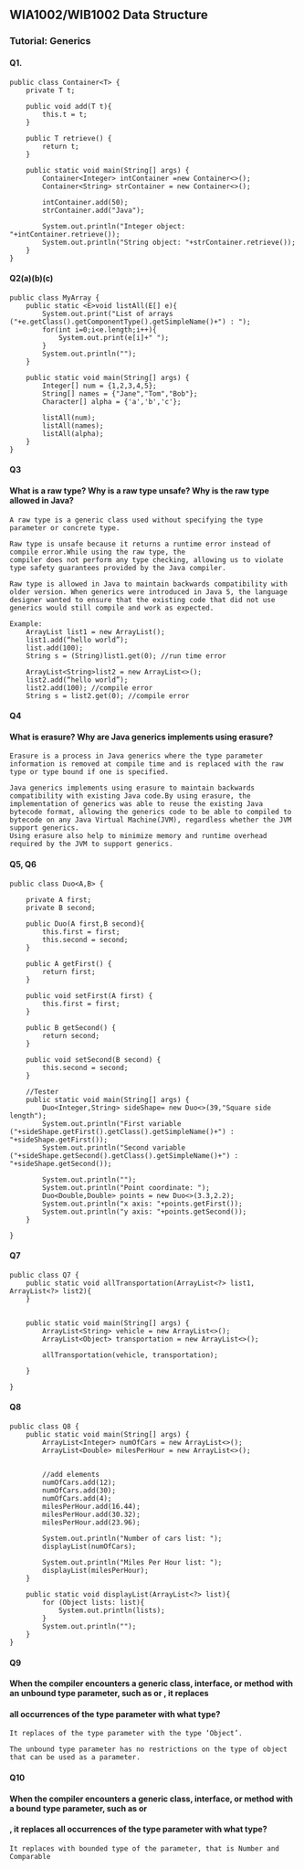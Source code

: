 ## WIA1002/WIB1002 Data Structure
### Tutorial: Generics

#### Q1. 
```plaintext
public class Container<T> {
    private T t;
    
    public void add(T t){
        this.t = t;
    }
    
    public T retrieve() {
        return t;
    }
    
    public static void main(String[] args) {
        Container<Integer> intContainer =new Container<>();
        Container<String> strContainer = new Container<>();
        
        intContainer.add(50);
        strContainer.add("Java");
        
        System.out.println("Integer object: "+intContainer.retrieve());
        System.out.println("String object: "+strContainer.retrieve());
    }
}
```


#### Q2(a)(b)(c)
```plaintext
public class MyArray {
    public static <E>void listAll(E[] e){
        System.out.print("List of arrays ("+e.getClass().getComponentType().getSimpleName()+") : ");
        for(int i=0;i<e.length;i++){
            System.out.print(e[i]+" ");
        }
        System.out.println("");
    }
    
    public static void main(String[] args) {
        Integer[] num = {1,2,3,4,5};
        String[] names = {"Jane","Tom","Bob"};
        Character[] alpha = {'a','b','c'};
        
        listAll(num);
        listAll(names);
        listAll(alpha);
    }
}
```

#### Q3
#### What is a raw type? Why is a raw type unsafe? Why is the raw type allowed in Java?
```plaintext
A raw type is a generic class used without specifying the type parameter or concrete type.

Raw type is unsafe because it returns a runtime error instead of compile error.While using the raw type, the
compiler does not perform any type checking, allowing us to violate type safety guarantees provided by the Java compiler.

Raw type is allowed in Java to maintain backwards compatibility with older version. When generics were introduced in Java 5, the language designer wanted to ensure that the existing code that did not use generics would still compile and work as expected.

Example:
    ArrayList list1 = new ArrayList();
    list1.add(“hello world”);
    list.add(100);
    String s = (String)list1.get(0); //run time error

    ArrayList<String>list2 = new ArrayList<>();
    list2.add(“hello world”);
    list2.add(100); //compile error
    String s = list2.get(0); //compile error
```


#### Q4
#### What is erasure? Why are Java generics implements using erasure?
```plaintext
Erasure is a process in Java generics where the type parameter information is removed at compile time and is replaced with the raw type or type bound if one is specified.

Java generics implements using erasure to maintain backwards compatibility with existing Java code.By using erasure, the implementation of generics was able to reuse the existing Java bytecode format, allowing the generics code to be able to compiled to bytecode on any Java Virtual Machine(JVM), regardless whether the JVM support generics.
Using erasure also help to minimize memory and runtime overhead required by the JVM to support generics.
```



#### Q5, Q6
```plaintext
public class Duo<A,B> {

    private A first;
    private B second;
    
    public Duo(A first,B second){
        this.first = first;
        this.second = second;
    }
    
    public A getFirst() {
        return first;
    }

    public void setFirst(A first) {
        this.first = first;
    }

    public B getSecond() {
        return second;
    }

    public void setSecond(B second) {
        this.second = second;
    }
    
    //Tester 
    public static void main(String[] args) {
        Duo<Integer,String> sideShape= new Duo<>(39,"Square side length");
        System.out.println("First variable ("+sideShape.getFirst().getClass().getSimpleName()+") : "+sideShape.getFirst());
        System.out.println("Second variable ("+sideShape.getSecond().getClass().getSimpleName()+") : "+sideShape.getSecond());
        
        System.out.println("");
        System.out.println("Point coordinate: ");
        Duo<Double,Double> points = new Duo<>(3.3,2.2);
        System.out.println("x axis: "+points.getFirst());
        System.out.println("y axis: "+points.getSecond());
    }
    
}
```

#### Q7 
```plaintext
public class Q7 {
    public static void allTransportation(ArrayList<?> list1, ArrayList<?> list2){
    }

    
    public static void main(String[] args) {
        ArrayList<String> vehicle = new ArrayList<>();
        ArrayList<Object> transportation = new ArrayList<>();
         
        allTransportation(vehicle, transportation);

    }
    
}
```


#### Q8
```plaintext
public class Q8 {
    public static void main(String[] args) {
        ArrayList<Integer> numOfCars = new ArrayList<>();
        ArrayList<Double> milesPerHour = new ArrayList<>();
        
        
        //add elements
        numOfCars.add(12);
        numOfCars.add(30);
        numOfCars.add(4);
        milesPerHour.add(16.44);
        milesPerHour.add(30.32);
        milesPerHour.add(23.96);
        
        System.out.println("Number of cars list: ");
        displayList(numOfCars);
        
        System.out.println("Miles Per Hour list: ");
        displayList(milesPerHour);
    }
    
    public static void displayList(ArrayList<?> list){
        for (Object lists: list){
            System.out.println(lists);
        }
        System.out.println("");
    }
}
```


#### Q9
#### When the compiler encounters a generic class, interface, or method with an unbound type parameter, such as <T> or <E>, it replaces 
#### all occurrences of the type parameter with what type?
````plaintext
It replaces of the type parameter with the type ‘Object’.

The unbound type parameter has no restrictions on the type of object that can be used as a parameter.
````


#### Q10
#### When the compiler encounters a generic class, interface, or method with a bound type parameter, such as <T extends Number> or 
#### <E extends Comparable>, it replaces all occurrences of the type parameter with what type?
```plaintext
It replaces with bounded type of the parameter, that is Number and Comparable
```






